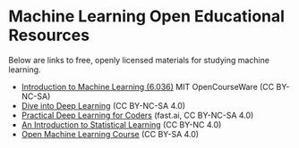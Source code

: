 # Machine Learning Open Educational Resources

Below are links to free, openly licensed materials for studying machine learning.

- [Introduction to Machine Learning (6.036)](https://ocw.mit.edu/courses/6-036-introduction-to-machine-learning-fall-2020/) MIT OpenCourseWare (CC BY-NC-SA)
- [Dive into Deep Learning](https://d2l.ai/) (CC BY-NC-SA 4.0)
- [Practical Deep Learning for Coders](https://course.fast.ai/) (fast.ai, CC BY-NC-SA 4.0)
- [An Introduction to Statistical Learning](https://www.statlearning.com/) (CC BY-NC 4.0)
- [Open Machine Learning Course](https://github.com/yandexdataschool/mlcourse.ai) (CC BY-SA 4.0)

